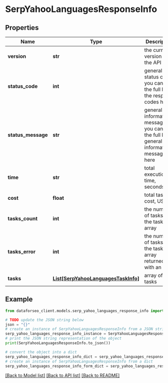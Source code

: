 # SerpYahooLanguagesResponseInfo


## Properties

Name | Type | Description | Notes
------------ | ------------- | ------------- | -------------
**version** | **str** | the current version of the API | [optional] 
**status_code** | **int** | general status code you can find the full list of the response codes here | [optional] 
**status_message** | **str** | general informational message you can find the full list of general informational messages here | [optional] 
**time** | **str** | total execution time, seconds | [optional] 
**cost** | **float** | total tasks cost, USD | [optional] 
**tasks_count** | **int** | the number of tasks in the tasks array | [optional] 
**tasks_error** | **int** | the number of tasks in the tasks array returned with an error | [optional] 
**tasks** | [**List[SerpYahooLanguagesTaskInfo]**](SerpYahooLanguagesTaskInfo.md) | array of tasks | [optional] 

## Example

```python
from dataforseo_client.models.serp_yahoo_languages_response_info import SerpYahooLanguagesResponseInfo

# TODO update the JSON string below
json = "{}"
# create an instance of SerpYahooLanguagesResponseInfo from a JSON string
serp_yahoo_languages_response_info_instance = SerpYahooLanguagesResponseInfo.from_json(json)
# print the JSON string representation of the object
print(SerpYahooLanguagesResponseInfo.to_json())

# convert the object into a dict
serp_yahoo_languages_response_info_dict = serp_yahoo_languages_response_info_instance.to_dict()
# create an instance of SerpYahooLanguagesResponseInfo from a dict
serp_yahoo_languages_response_info_form_dict = serp_yahoo_languages_response_info.from_dict(serp_yahoo_languages_response_info_dict)
```
[[Back to Model list]](../README.md#documentation-for-models) [[Back to API list]](../README.md#documentation-for-api-endpoints) [[Back to README]](../README.md)


